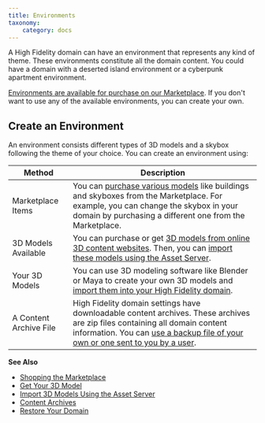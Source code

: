 ```yaml
---
title: Environments
taxonomy:
    category: docs
---
```


A High Fidelity domain can have an environment that represents any kind of theme. These environments constitute all the domain content. You could have a domain with a deserted island environment or a cyberpunk apartment environment. 

[Environments are available for purchase on our Marketplace](../../explore/bank-and-shop). If you don't want to use any of the available environments, you can create your own. 

## Create an Environment

An environment consists different types of 3D models and a skybox following the theme of your choice. You can create an environment using:

| Method | Description |
| ------ | ----------- |
|  Marketplace Items      |    You can [purchase various models]((../../explore/bank-and-shop)) like buildings and skyboxes from the Marketplace. For example, you can change the skybox in your domain by purchasing a different one from the Marketplace.          |
| 3D Models Available | You can purchase or get [3D models from online 3D content websites](../3d-models/get-model). Then, you can [import these models using the Asset Server](../3d-models/import-model#import-3d-models-using-the-asset-server). |
| Your 3D Models | You can use 3D modeling software like Blender or Maya to create your own 3D models and [import them into your High Fidelity domain](../3d-models/import-model#import-3d-models-using-the-asset-server). |
| A Content Archive File | High Fidelity domain settings have downloadable content archives. These archives are zip files containing all domain content information. You can [use a backup file of your own or one sent to you by a user](../../host/backup-restore-domain#restore-your-domain). |



**See Also**

+ [Shopping the Marketplace](../../explore/bank-and-shop#shopping-the-marketplace)
+ [Get Your 3D Model](../3d-models/get-model)
+ [Import 3D Models Using the Asset Server](../3d-models/import-model#import-3d-models-using-the-asset-server)
+ [Content Archives](../../host/your-domain/configure-settings#content-archives)
+ [Restore Your Domain](../../host/backup-restore-domain#restore-your-domain)